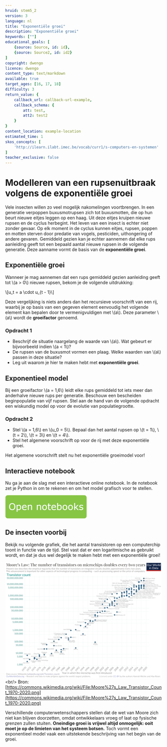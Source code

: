 ```yaml
---
hruid: stem5_2
version: 3
language: nl
title: "Exponentiële groei"
description: "Exponentiële groei"
keywords: [""]
educational_goals: [
    {source: Source, id: id}, 
    {source: Source2, id: id2}
]
copyright: dwengo
licence: dwengo
content_type: text/markdown
available: true
target_ages: [16, 17, 18]
difficulty: 3
return_value: {
    callback_url: callback-url-example,
    callback_schema: {
        att: test,
        att2: test2
    }
}
content_location: example-location
estimated_time: 1
skos_concepts: [
    'http://ilearn.ilabt.imec.be/vocab/curr1/s-computers-en-systemen'
]
teacher_exclusive: false
---
```

# Modelleren van een rupsenuitbraak volgens de exponentiële groei

Vele insecten willen zo veel mogelijk nakomelingen voortbrengen. In een generatie verpoppen buxusmotrupsen zich tot buxusmotten, die op hun beurt nieuwe eitjes leggen op een haag. Uit deze eitjes kruipen nieuwe rupsen en de cyclus herbegint. Het leven van een insect is echter niet zonder gevaar. Op elk moment in de cyclus kunnen eitjes, rupsen, poppen en motten sterven door predatie van vogels, pesticiden, uithongering of andere gevaren. Gemiddeld gezien kan je echter aannemen dat elke rups aanleiding geeft tot een bepaald aantal nieuwe rupsen in de volgende generatie. Deze aanname vormt de basis van de **exponentiële groei**.

## Exponentiële groei

Wanneer je mag aannemen dat een rups gemiddeld gezien aanleiding geeft tot \\(a > 0\\) nieuwe rupsen, bekom je de volgende uitdrukking:

\\[u_t = a \cdot u_{t - 1}\\]

Deze vergelijking is niets anders dan het recursieve voorschrift van een rij, waarbij je op basis van een gegeven element eenvoudig het volgende element kan bepalen door te vermenigvuldigen met \\(a\\). Deze parameter \\(a\\) wordt de **groeifactor** genoemd.

### Opdracht 1

- Beschrijf de situatie naargelang de waarde van \\(a\\). Wat gebeurt er bijvoorbeeld indien \\(a < 1\\)?
- De rupsen van de buxusmot vormen een plaag. Welke waarden van \\(a\\) passen in deze situatie?
- Leg uit waarom je hier te maken hebt met **exponentiële groei**.

## Exponentieel model

Bij een groeifactor \\(a = 1,6\\) leidt elke rups gemiddeld tot iets meer dan anderhalve nieuwe rups per generatie. Beschouw een bescheiden beginpopulatie van vijf rupsen. Stel aan de hand van de volgende opdracht een wiskundig model op voor de evolutie van populatiegrootte.

### Opdracht 2

- Stel \\(a = 1,6\\) en \\(u_0 = 5\\). Bepaal dan het aantal rupsen op \\(t = 1\\), \\(t = 2\\), \\(t = 3\\) en \\(t = 4\\).
- Stel het algemene voorschrift op voor de rij met deze exponentiële groei.

Het algemene voorschrift stelt nu het exponentiële groeimodel voor!

## Interactieve notebook

Nu ga je aan de slag met een interactieve online notebook. In de notebook zet je Python in om te rekenen en om het model grafisch voor te stellen.

[![](embed/knop.png "Knop")](https://kiks.ilabt.imec.be/jupyterhub/?id=6010 "Expon")

## De insecten voorbij

Bekijk nu volgende grafiek, die het aantal transistoren op een computerchip toont in functie van de tijd. Stel vast dat er een logaritmische as gebruikt wordt, en dat je dus wel degelijk te maken hebt met een exponentiële groei!

![Moore](embed/moore.png "https://commons.wikimedia.org/wiki/File:Moore%27s_Law_Transistor_Count_1970-2020.png")<br/>
Bron: [https://commons.wikimedia.org/wiki/File:Moore%27s_Law_Transistor_Count_1970-2020.png](https://commons.wikimedia.org/wiki/File:Moore%27s_Law_Transistor_Count_1970-2020.png)

Verschillende computerwetenschappers stellen dat de wet van Moore zich niet kan blijven doorzetten, omdat ontwikkelaars vroeg of laat op fysische grenzen zullen stuiten. **Oneindige groei is vrijwel altijd onmogelijk: ooit moet je op de limieten van het systeem botsen.** Toch vormt een exponentieel model vaak een uitstekende beschrijving van het begin van de groei.

